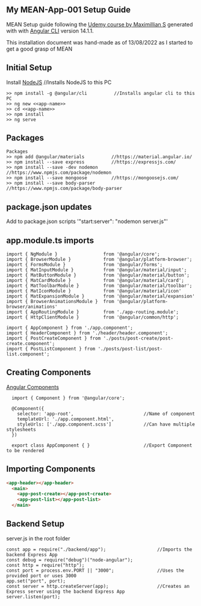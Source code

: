 ## My MEAN-App-001 Setup Guide

MEAN Setup guide following the [Udemy course by Maximillian S](https://www.udemy.com/course/angular-2-and-nodejs-the-practical-guide/) generated with with [Angular CLI](https://github.com/angular/angular-cli) version 14.1.1.

This installation document was hand-made as of 13/08/2022 as I started to get a good grasp of MEAN

## Initial Setup

Install [NodeJS](https://nodejs.org/en/)   //Installs NodeJS to this PC
```
>> npm install -g @angular/cli          //Installs angular cli to this PC
>> ng new <<app-name>>
>> cd <<app-name>>
>> npm install
>> ng serve
```

## Packages
```
Packages
>> npm add @angular/materials          //https://material.angular.io/
>> npm install --save express          //https://expressjs.com/
>> npm install --save -dev nodemon     //https://www.npmjs.com/package/nodemon
>> npm install --save mongoose         //https://mongoosejs.com/
>> npm install --save body-parser      //https://www.npmjs.com/package/body-parser
```

## package.json updates

Add to package.json scripts
  '"start:server": "nodemon server.js"'


## app.module.ts imports
```JS
import { NgModule }                 from '@angular/core';
import { BrowserModule }            from '@angular/platform-browser';
import { FormsModule }              from '@angular/forms';
import { MatInputModule }           from '@angular/material/input';
import { MatButtonModule }          from '@angular/material/button';
import { MatCardModule }            from '@angular/material/card';
import { MatToolbarModule }         from '@angular/material/toolbar';
import { MatIconModule }            from '@angular/material/icon'
import { MatExpansionModule }       from '@angular/material/expansion'
import { BrowserAnimationsModule }  from '@angular/platform-browser/animations'
import { AppRoutingModule }         from './app-routing.module';
import { HttpClientModule }         from '@angular/common/http';

import { AppComponent } from './app.component';
import { HeaderComponent } from './header/header.component';
import { PostCreateComponent } from './posts/post-create/post-create.component';
import { PostListComponent } from './posts/post-list/post-list.component';
```


## Creating Components   

  [Angular Components](//https://angular.io/guide/component-overview)
```TS
  import { Component } from '@angular/core';

  @Component({
    selector: 'app-root',                          //Name of component
    templateUrl: './app.component.html',
    styleUrls: ['./app.component.scss']            //Can have multiple stylesheets
  })

  export class AppComponent { }                    //Export Component to be rendered
```


## Importing Components
```HTML
<app-header></app-header>
  <main>
    <app-post-create></app-post-create>
    <app-post-list></app-post-list>
  </main>
```


## Backend Setup

server.js in the root folder
```JS
const app = require("./backend/app");                   //Imports the backend Express App
const debug = require("debug")("node-angular");
const http = require("http");
const port = process.env.PORT || "3000";                //Uses the provided port or uses 3000
app.set("port", port);
const server = http.createServer(app);                  //Creates an Express server using the backend Express App
server.listen(port);
```
